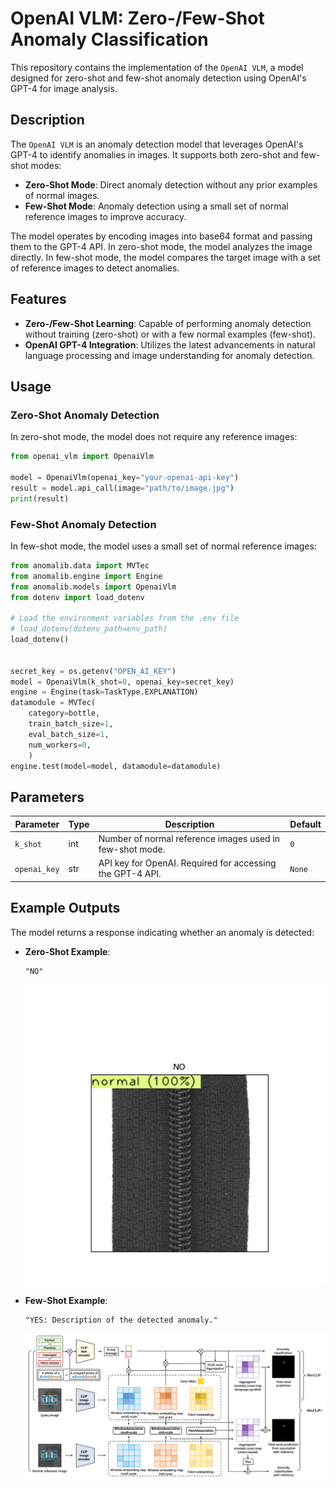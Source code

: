 # OpenAI VLM: Zero-/Few-Shot Anomaly Classification

This repository contains the implementation of the `OpenAI VLM`, a model designed for zero-shot and few-shot anomaly detection using OpenAI's GPT-4 for image analysis.

## Description

The `OpenAI VLM` is an anomaly detection model that leverages OpenAI's GPT-4 to identify anomalies in images. It supports both zero-shot and few-shot modes:

- **Zero-Shot Mode**: Direct anomaly detection without any prior examples of normal images.
- **Few-Shot Mode**: Anomaly detection using a small set of normal reference images to improve accuracy.

The model operates by encoding images into base64 format and passing them to the GPT-4 API. In zero-shot mode, the model analyzes the image directly. In few-shot mode, the model compares the target image with a set of reference images to detect anomalies.

## Features

- **Zero-/Few-Shot Learning**: Capable of performing anomaly detection without training (zero-shot) or with a few normal examples (few-shot).
- **OpenAI GPT-4 Integration**: Utilizes the latest advancements in natural language processing and image understanding for anomaly detection.

## Usage

### Zero-Shot Anomaly Detection

In zero-shot mode, the model does not require any reference images:

```python
from openai_vlm import OpenaiVlm

model = OpenaiVlm(openai_key="your-openai-api-key")
result = model.api_call(image="path/to/image.jpg")
print(result)
```

### Few-Shot Anomaly Detection

In few-shot mode, the model uses a small set of normal reference images:

```python
from anomalib.data import MVTec
from anomalib.engine import Engine
from anomalib.models import OpenaiVlm
from dotenv import load_dotenv

# Load the environment variables from the .env file
# load_dotenv(dotenv_path=env_path)
load_dotenv()

                                                                                                                          # Access the secret key
secret_key = os.getenv("OPEN_AI_KEY")
model = OpenaiVlm(k_shot=0, openai_key=secret_key)
engine = Engine(task=TaskType.EXPLANATION)
datamodule = MVTec(
    category=bottle,
    train_batch_size=1,
    eval_batch_size=1,
    num_workers=0,
    )
engine.test(model=model, datamodule=datamodule)
```

## Parameters

| Parameter    | Type | Description                                               | Default |
| ------------ | ---- | --------------------------------------------------------- | ------- |
| `k_shot`     | int  | Number of normal reference images used in few-shot mode.  | `0`     |
| `openai_key` | str  | API key for OpenAI. Required for accessing the GPT-4 API. | `None`  |

## Example Outputs

The model returns a response indicating whether an anomaly is detected:

- **Zero-Shot Example**:

  ```plaintext
  "NO"
  ```

  ![Openai result no anomaly](/docs/source/images/openai_vlm/good.png "Openai without anomaly result")

- **Few-Shot Example**:

  ```plaintext
  "YES: Description of the detected anomaly."
  ```

  ![Openai result with anomaly](/docs/source/images/winclip/architecture.png "Openai with Anomaly result")
